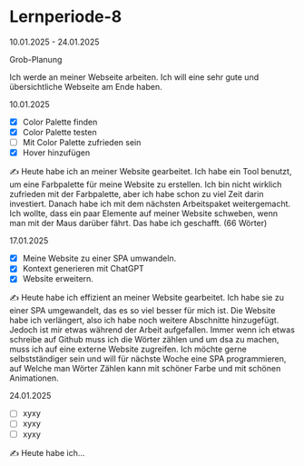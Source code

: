 # Lernperiode-8
10.01.2025 - 24.01.2025

Grob-Planung

Ich werde an meiner Webseite arbeiten. Ich will eine sehr gute und übersichtliche Webseite am Ende haben.

10.01.2025

- [x] Color Palette finden
- [x] Color Palette testen
- [ ] Mit Color Palette zufrieden sein
- [x] Hover hinzufügen

✍️ Heute habe ich an meiner Website gearbeitet. Ich habe ein Tool benutzt, um eine Farbpalette für meine Website zu erstellen. Ich bin nicht wirklich zufrieden mit der Farbpalette, aber ich habe schon zu viel Zeit darin investiert. Danach habe ich mit dem nächsten Arbeitspaket weitergemacht. Ich wollte, dass ein paar Elemente auf meiner Website schweben, wenn man mit der Maus darüber fährt. Das habe ich geschafft. (66 Wörter)


17.01.2025
- [x] Meine Website zu einer SPA umwandeln.
- [x] Kontext generieren mit ChatGPT
- [x] Website erweitern.

✍️ Heute habe ich effizient an meiner Website gearbeitet. Ich habe sie zu einer SPA umgewandelt, das es so viel besser für mich ist. Die Website habe ich verlängert, also ich habe noch weitere Abschnitte hinzugefügt. Jedoch ist mir etwas während der Arbeit aufgefallen. Immer wenn ich etwas schreibe auf Github muss ich die Wörter zählen und um dsa zu machen, muss ich auf eine externe Website zugreifen. Ich möchte gerne selbstständiger sein und will für nächste Woche eine SPA programmieren, auf Welche man Wörter Zählen kann mit schöner Farbe und mit schönen Animationen.




24.01.2025
- [ ] xyxy
- [ ] xyxy
- [ ] xyxy

✍️ Heute habe ich...
